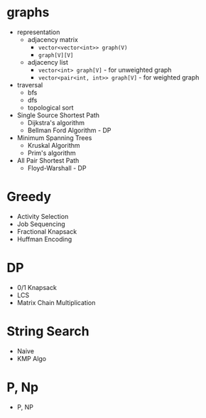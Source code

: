 # graphs

- representation
  - adjacency matrix
    - `vector<vector<int>> graph(V)`
    - `graph[V][V]`
  - adjacency list
    - `vector<int> graph[V]` - for unweighted graph
    - `vector<pair<int, int>> graph[V]` - for weighted graph
- traversal
  - bfs
  - dfs
  - topological sort
- Single Source Shortest Path
  - Dijkstra's algorithm
  - Bellman Ford Algorithm - DP
- Minimum Spanning Trees
  - Kruskal Algorithm
  - Prim's algorithm
- All Pair Shortest Path
  - Floyd-Warshall - DP

# Greedy

- Activity Selection
- Job Sequencing
- Fractional Knapsack
- Huffman Encoding

# DP

- 0/1 Knapsack
- LCS
- Matrix Chain Multiplication

# String Search

- Naive
- KMP Algo

# P, Np

- P, NP